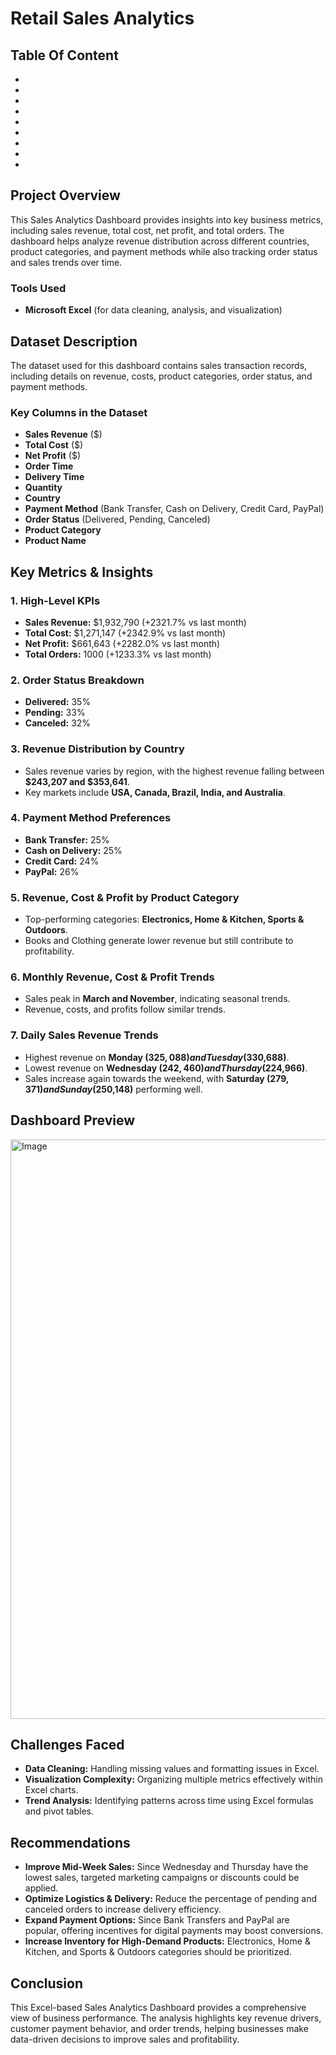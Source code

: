 
# Retail Sales Analytics 

## Table Of Content
-
-
-
-
-
-
-
-
-

## Project Overview
This Sales Analytics Dashboard provides insights into key business metrics, including sales revenue, total cost, net profit, and total orders. The dashboard helps analyze revenue distribution across different countries, product categories, and payment methods while also tracking order status and sales trends over time.

### **Tools Used**
- **Microsoft Excel** (for data cleaning, analysis, and visualization)

## Dataset Description
The dataset used for this dashboard contains sales transaction records, including details on revenue, costs, product categories, order status, and payment methods.

### **Key Columns in the Dataset**
- **Sales Revenue** ($)
- **Total Cost** ($)
- **Net Profit** ($)
- **Order Time**
- **Delivery Time**
- **Quantity**
- **Country**
- **Payment Method** (Bank Transfer, Cash on Delivery, Credit Card, PayPal)
- **Order Status** (Delivered, Pending, Canceled)
- **Product Category**
- **Product Name**

## Key Metrics & Insights

### **1. High-Level KPIs**
- **Sales Revenue:** $1,932,790 (+2321.7% vs last month)
- **Total Cost:** $1,271,147 (+2342.9% vs last month)
- **Net Profit:** $661,643 (+2282.0% vs last month)
- **Total Orders:** 1000 (+1233.3% vs last month)

### **2. Order Status Breakdown**
- **Delivered:** 35%
- **Pending:** 33%
- **Canceled:** 32%

### **3. Revenue Distribution by Country**
- Sales revenue varies by region, with the highest revenue falling between **$243,207 and $353,641**.
- Key markets include **USA, Canada, Brazil, India, and Australia**.

### **4. Payment Method Preferences**
- **Bank Transfer:** 25%
- **Cash on Delivery:** 25%
- **Credit Card:** 24%
- **PayPal:** 26%

### **5. Revenue, Cost & Profit by Product Category**
- Top-performing categories: **Electronics, Home & Kitchen, Sports & Outdoors**.
- Books and Clothing generate lower revenue but still contribute to profitability.

### **6. Monthly Revenue, Cost & Profit Trends**
- Sales peak in **March and November**, indicating seasonal trends.
- Revenue, costs, and profits follow similar trends.

### **7. Daily Sales Revenue Trends**
- Highest revenue on **Monday ($325,088) and Tuesday ($330,688)**.
- Lowest revenue on **Wednesday ($242,460) and Thursday ($224,966)**.
- Sales increase again towards the weekend, with **Saturday ($279,371) and Sunday ($250,148)** performing well.

## Dashboard Preview

<img width="927" alt="Image" src="https://github.com/user-attachments/assets/84953849-a7dd-44f6-b318-de4ed5d21a57" />

## Challenges Faced
- **Data Cleaning:** Handling missing values and formatting issues in Excel.
- **Visualization Complexity:** Organizing multiple metrics effectively within Excel charts.
- **Trend Analysis:** Identifying patterns across time using Excel formulas and pivot tables.

## Recommendations
- **Improve Mid-Week Sales:** Since Wednesday and Thursday have the lowest sales, targeted marketing campaigns or discounts could be applied.
- **Optimize Logistics & Delivery:** Reduce the percentage of pending and canceled orders to increase delivery efficiency.
- **Expand Payment Options:** Since Bank Transfers and PayPal are popular, offering incentives for digital payments may boost conversions.
- **Increase Inventory for High-Demand Products:** Electronics, Home & Kitchen, and Sports & Outdoors categories should be prioritized.

## Conclusion
This Excel-based Sales Analytics Dashboard provides a comprehensive view of business performance. The analysis highlights key revenue drivers, customer payment behavior, and order trends, helping businesses make data-driven decisions to improve sales and profitability.




